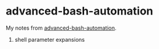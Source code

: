 # advanced-bash-automation

My notes from [advanced-bash-automation](https://egghead.io/courses/advanced-bash-automation-for-web-developers).

1. shell parameter expansions
